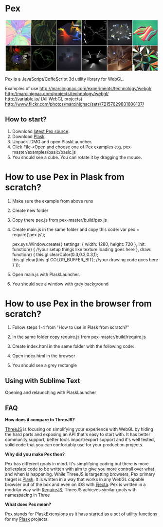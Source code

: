 # Pex

![Pex](assets/pex.jpg)

Pex is a JavaScript/CoffeScript 3d utility library for WebGL.

Examples of use
http://marcinignac.com/experiments/technology/webgl/  
http://marcinignac.com/projects/technology/webgl/  
http://variable.io/ (All WebGL projects)  
http://www.flickr.com/photos/marcinignac/sets/72157629801608107/  

## How to start?

1. Download [latest Pex source](https://github.com/vorg/pex/archive/master.zip).
2. Download [Plask](http://plask.org).
3. Unpack .DMG and open PlaskLauncher.
4. Click File->Open and choose one of Pex examples e.g. pex-master/examples/basic/basic.js
5. You should see a cube. You can rotate it by dragging the mouse.

# How to use Pex in Plask from scratch?

1. Make sure the example from above runs
2. Create new folder
3. Copy there pex.js from pex-master/build/pex.js
4. Create main.js in the same folder and copy this code:
    var pex = require('pex.js');

    pex.sys.Window.create({
      settings: {
        width: 1280,
        height: 720
      },
      init: function() {
        //your setup things like texture loading goes here
      },
      draw: function() {
        this.gl.clearColor(0.3,0.3,0.3,1);
        this.gl.clear(this.gl.COLOR_BUFFER_BIT);
        //your drawing code goes here
      }
    });
5. Open main.js with PlaskLauncher.
6. You should see a window with grey background

# How to use Pex in the browser from scratch?
1. Follow steps 1-4 from "How to use in Plask from scratch?"
2. In the same folder copy require.js from pex-master/build/require.js
3. Create index.html in the same folder with the following code:

    <!doctype html>
    <html lang="en">
    <head>
      <meta charset="UTF-8">
      <title>Pex</title>
      <script type="text/javascript" src="require.js"></script>
      <script type="text/javascript" src="pex.js"></script>
      <script type="text/javascript" src="main.js"></script>
    </head>
    <body>
    </body>
    </html>
4. Open index.html in the browser
5. You should see a grey rectangle

## Using with Sublime Text

Opening and relaunching with PlaskLauncher

## FAQ


**How does it compare to ThreeJS?**

[ThreeJS](http://threejs.org) is focusing on simplifying your experience with WebGL by hiding the hard parts and exposing an API that's easy to start with. It has better community support, better tools import/export support and it's well tested, solid code that you can confortably use for your production projects.

**Why did you make Pex then?**

Pex has different goals in mind. It's simplifying coding but there is more boilerplate code to be written with aim to give you more controll over what and when is happening. While ThreeJS is targetting browsers, Pex primary target is [Plask](http://plask.org). It is written in a way that works in any WebGL capable browser out of the box and even on iOS with [Ejecta](https://github.com/phoboslab/ejecta). Pex is written in a modular way with [RequireJS](http://requirejs.org), ThreeJS achieves similar goals with namespacing in Three

**What does Pex mean?**

Pex stands for PlaskExtensions as it hass started as a set of utility functions for my [Plask](http://plask.org) projects.